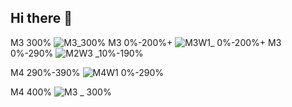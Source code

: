 ## Hi there 👋

M3 300%      ![M3_300%](https://github.com/user-attachments/assets/82b5afe8-65d9-4298-8493-0948f24b2103)
M3 0%-200%+  ![M3W1_ 0%-200%+](https://github.com/user-attachments/assets/3852264e-4be1-45ce-a5f4-4781ca2f81c4)
M3 0%-290%   ![M2W3 _10%-190%](https://github.com/user-attachments/assets/cfb50866-fb4a-41d9-82c7-2d7870e1faf5)

M4 290%-390% ![M4W1  0%-290% ](https://github.com/user-attachments/assets/7f685f30-9336-49c3-b9ca-b288cbbcdb18)

M4 400% ![M3 _ 300%](https://github.com/user-attachments/assets/b810c210-fb1c-4160-b326-95eb6e7f0b2e)
